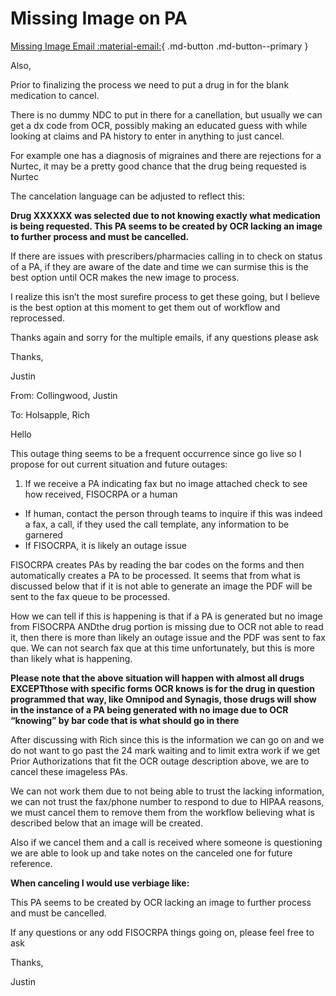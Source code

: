 # Missing Image on PA

[Missing Image Email :material-email:](https://mygainwell-my.sharepoint.com/:u:/r/personal/christopher_nguyen_gainwelltechnologies_com/Documents/Evergreen/Emails/RE_%20INC0022507%20can%20be%20resolved_closed.msg?csf=1&web=1&e=YYwVet){ .md-button .md-button--primary }

Also, 

Prior to finalizing the process we need to put a drug in for the blank medication to cancel.

There is no dummy NDC to put in there for a canellation, but usually we can get a dx code from OCR, possibly making an educated guess with while looking at claims and PA history to enter in anything to just cancel.

For example one has a diagnosis of migraines and there are rejections for a Nurtec, it may be a pretty good chance that the drug being requested is Nurtec
 
The cancelation language can be adjusted to reflect this:

**Drug XXXXXX was selected due to not knowing exactly what medication is being requested. This PA seems to be created by OCR lacking an image to further process and must be cancelled.**
 
 
If there are issues with prescribers/pharmacies calling in to check on status of a PA, if they are aware of the date and time we can surmise this is the best option until OCR makes the new image to process.

I realize this isn’t the most surefire process to get these going, but I believe is the best option at this moment to get them out of workflow and reprocessed.
 
Thanks again and sorry for the multiple emails, if any questions please ask

Thanks,

Justin

From: Collingwood, Justin

To: Holsapple, Rich

Hello

This outage thing seems to be a frequent occurrence since go live so I propose for out current situation and future outages:

1. If we receive a PA indicating fax but no image attached check to see how received, FISOCRPA or a human
- If human, contact the person through teams to inquire if this was indeed a fax, a call, if they used the call template, any information to be garnered
- If FISOCRPA, it is likely an outage issue
 
FISOCRPA creates PAs by reading the bar codes on the forms and then automatically creates a PA to be processed. It seems that from what is discussed below that if it is not able to generate an image the PDF will be sent to the fax queue to be processed.

How we can tell if this is happening is that if a PA is generated but no image from FISOCRPA ANDthe drug portion is missing due to OCR not able to read it, then there is more than likely an outage issue and the PDF was sent to fax que. We can not search fax que at this time unfortunately, but this is more than likely what is happening.

**Please note that the above situation will happen with almost all drugs EXCEPTthose with specific forms OCR knows is for the drug in question programmed that way, like Omnipod and Synagis, those drugs will show in the instance of a PA being generated with no image due to OCR “knowing” by bar code that is what should go in there**
 
After discussing with Rich since this is the information we can go on and we do not want to go past the 24 mark waiting and to limit extra work if we get Prior Authorizations that fit the OCR outage description above, we are to cancel these imageless PAs.

We can not work them due to not being able to trust the lacking information, we can not trust the fax/phone number to respond to due to HIPAA reasons, we must cancel them to remove them from the workflow believing what is described below that an image will be created.
 
Also if we cancel them and a call is received where someone is questioning we are able to look up and take notes on the canceled one for future reference.
 
**When canceling I would use verbiage like:**

This PA seems to be created by OCR lacking an image to further process and must be cancelled.
 
If any questions or any odd FISOCRPA things going on, please feel free to ask
 
Thanks,

Justin 

